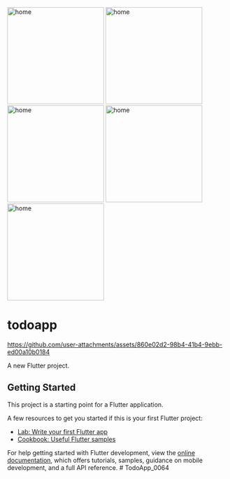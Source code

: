 <img width="221" alt="home" src="https://github.com/user-attachments/assets/fcb255fe-4a99-48af-9380-1b06a7482eff" /> 
<img width="221" alt="home" src="https://github.com/user-attachments/assets/b39777c5-aa0f-4558-b219-949b3bde1941" /> 
<img width="221" alt="home" src="https://github.com/user-attachments/assets/7c0aa98d-64e7-469a-8e69-d8878e0b1c2f" /> 
<img width="221" alt="home" src="https://github.com/user-attachments/assets/45997a6a-9b44-4db6-8321-111539ec8710" /> 
<img width="221" alt="home" src="https://github.com/user-attachments/assets/fa239a52-9775-4eb7-86c8-ee1ab34ffc68" /> 

# todoapp

https://github.com/user-attachments/assets/860e02d2-98b4-41b4-9ebb-ed00a10b0184

A new Flutter project.

## Getting Started

This project is a starting point for a Flutter application.

A few resources to get you started if this is your first Flutter project:

- [Lab: Write your first Flutter app](https://docs.flutter.dev/get-started/codelab)
- [Cookbook: Useful Flutter samples](https://docs.flutter.dev/cookbook)

For help getting started with Flutter development, view the
[online documentation](https://docs.flutter.dev/), which offers tutorials,
samples, guidance on mobile development, and a full API reference.
#   T o d o A p p _ 0 0 6 4 
 
 
